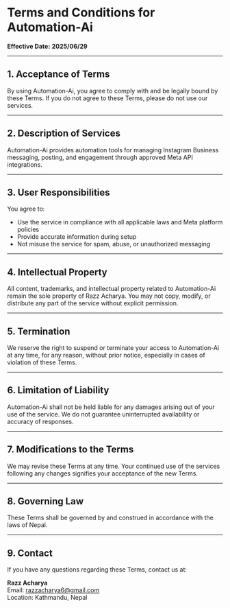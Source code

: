 # Terms and Conditions for Automation-Ai

**Effective Date:** **2025/06/29**

---

## 1. Acceptance of Terms
By using Automation-Ai, you agree to comply with and be legally bound by these Terms. If you do not agree to these Terms, please do not use our services.

---

## 2. Description of Services
Automation-Ai provides automation tools for managing Instagram Business messaging, posting, and engagement through approved Meta API integrations.

---

## 3. User Responsibilities
You agree to:
- Use the service in compliance with all applicable laws and Meta platform policies
- Provide accurate information during setup
- Not misuse the service for spam, abuse, or unauthorized messaging

---

## 4. Intellectual Property
All content, trademarks, and intellectual property related to Automation-Ai remain the sole property of Razz Acharya. You may not copy, modify, or distribute any part of the service without explicit permission.

---

## 5. Termination
We reserve the right to suspend or terminate your access to Automation-Ai at any time, for any reason, without prior notice, especially in cases of violation of these Terms.

---

## 6. Limitation of Liability
Automation-Ai shall not be held liable for any damages arising out of your use of the service. We do not guarantee uninterrupted availability or accuracy of responses.

---

## 7. Modifications to the Terms
We may revise these Terms at any time. Your continued use of the services following any changes signifies your acceptance of the new Terms.

---

## 8. Governing Law
These Terms shall be governed by and construed in accordance with the laws of Nepal.

---

## 9. Contact
If you have any questions regarding these Terms, contact us at:

**Razz Acharya**  
Email: razzacharya6@gmail.com  
Location: Kathmandu, Nepal
